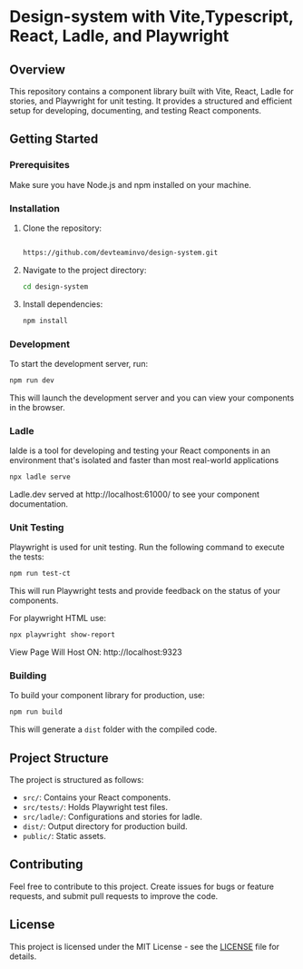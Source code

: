 # Design-system with Vite,Typescript, React, Ladle, and Playwright

## Overview

This repository contains a component library built with Vite, React, Ladle for stories, and Playwright for unit testing. It provides a structured and efficient setup for developing, documenting, and testing React components.

## Getting Started

### Prerequisites

Make sure you have Node.js and npm installed on your machine.

### Installation

1. Clone the repository:

   ```bash

   https://github.com/devteaminvo/design-system.git
   ```

2. Navigate to the project directory:

   ```bash
   cd design-system
   ```

3. Install dependencies:

   ```bash
   npm install
   ```

### Development

To start the development server, run:

```bash
npm run dev
```

This will launch the development server and you can view your components in the browser.

### Ladle

lalde is a tool for developing and testing your React components in an environment that's isolated and faster than most real-world applications

```bash
npx ladle serve
```

Ladle.dev served at http://localhost:61000/ to see your component documentation.

### Unit Testing

Playwright is used for unit testing. Run the following command to execute the tests:

```bash
npm run test-ct
```

This will run Playwright tests and provide feedback on the status of your components.

For playwright HTML use:

```bash
npx playwright show-report
```
View Page Will Host ON: http://localhost:9323

### Building

To build your component library for production, use:

```bash
npm run build
```

This will generate a `dist` folder with the compiled code.

## Project Structure

The project is structured as follows:

- `src/`: Contains your React components.
- `src/tests/`: Holds Playwright test files.
- `src/ladle/`: Configurations and stories for ladle.
- `dist/`: Output directory for production build.
- `public/`: Static assets.

## Contributing

Feel free to contribute to this project. Create issues for bugs or feature requests, and submit pull requests to improve the code.

## License

This project is licensed under the MIT License - see the [LICENSE](LICENSE) file for details.
